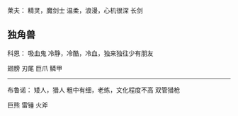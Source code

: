 莱夫：
精灵，魔剑士
温柔，浪漫，心机很深
长剑

独角兽
---

科恩：
吸血鬼
冷静，冷酷，冷血，独来独往少有朋友

翅膀
刃尾
巨爪
鳞甲

---


布鲁诺：
矮人，猎人
粗中有细，老练，文化程度不高
双管猎枪

巨熊
雷锤
火斧